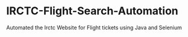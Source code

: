 # IRCTC-Flight-Search-Automation
Automated the Irctc Website for Flight tickets using Java and Selenium
